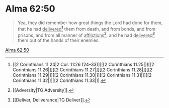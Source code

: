 # Alma 62:50

> Yea, they did remember how great things the Lord had done for them, that he had <u>delivered</u>[^a] them from death, and from bonds, and from prisons, and from all manner of <u>afflictions</u>[^b], and he had <u>delivered</u>[^c] them out of the hands of their enemies.

[Alma 62:50](https://www.churchofjesuschrist.org/study/scriptures/bofm/alma/62?lang=eng&id=p50#p50)


[^a]: [[2 Corinthians 11.24|2 Cor. 11:26 (24–33)]][[2 Corinthians 11.25|]][[2 Corinthians 11.26|]][[2 Corinthians 11.27|]][[2 Corinthians 11.28|]][[2 Corinthians 11.29|]][[2 Corinthians 11.30|]][[2 Corinthians 11.31|]][[2 Corinthians 11.32|]][[2 Corinthians 11.33|]].  
[^b]: [[Adversity|TG Adversity]].  
[^c]: [[Deliver, Deliverance|TG Deliver]].  
